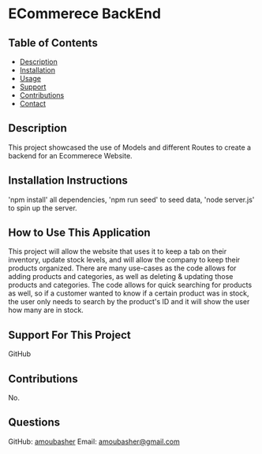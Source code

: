 # ECommerece BackEnd

  ## Table of Contents
  - [Description](#description)
  - [Installation](#installation)
  - [Usage](#usage)
  - [Support](#support)
  - [Contributions](#contributions)
  - [Contact](#email)

  ## Description
  This project showcased the use of Models and different Routes to create a backend for an Ecommerece Website.

  ## Installation Instructions
  'npm install' all dependencies, 'npm run seed' to seed data, 'node server.js' to spin up the server.

  ## How to Use This Application
  This project will allow the website that uses it to keep a tab on their inventory, update stock levels, and will allow the company to keep their products organized. There are many use-cases as the code allows for adding products and categories, as well as deleting & updating those products and categories. The code allows for quick searching for products as well, so if a customer wanted to know if a certain product was in stock, the user only needs to search by the product's ID and it will show the user how many are in stock.

  ## Support For This Project
  GitHub

  ## Contributions
  No.

  ## Questions
  GitHub: [amoubasher](https://github.com/amoubasher)
  Email: [amoubasher@gmail.com](mailto:amoubasher@gmail.com)

